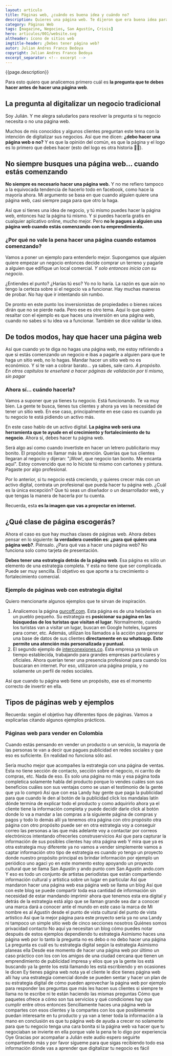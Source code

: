 ```yaml
---
layout: articulo
title: Páginas web, ¿cuándo es buena idea y cuándo no?
description: Quieres una página web. Te dijeron que era buena idea para tu negocio. Sin embargo, es mejor analizar otros factores primero. Yo te digo cuáles.
category: Páginas Web
tags: [magazine, Negocios, San Agustín, Crisis]
hero: articulos/001/website.svg
altheader: ícono de sitios web
imgtitle-header: ¿Debes tener página web?
autor: Julian Andres Franco Bedoya
copyright: Julian Andres Franco Bedoya
excerpt_separator: <!-- excerpt -->
---
```

{{page.description}}

Para esto quiero que analicemos primero cuál es **la pregunta que te debes hacer antes de hacer una página web**.

<!-- excerpt -->

## La pregunta al digitalizar un negocio tradicional

Soy Julián. Y me alegra saludarlos para resolver la pregunta si tu negocio necesita o no una página web.

Muchos de mis conocidos y algunos clientes preguntan este tema con la intención de digitalizar sus negocios. Así que me dicen: **¿debo hacer una página web o no?** Y es que la opinión del común, es que la página y el logo es lo primero que debes hacer (esto del logo es otra historia 🤦‍♂️).

## No siempre busques una página web... cuando estás comenzando

**No siempre es necesario hacer una página web.** Y no me refiero tampoco a la equivocada tendencia de hacerlo todo en facebook, como hace la mayoría ahora. Mi argumento se basa en que cuando alguien quiere una página web, casi siempre paga para que otro la haga.

Así que si tienes una idea de negocio, y tú mismo puedes hacer la página web, entonces haz la página tú mismo. Y si puedes hacerla gratis en cualquier aplicativo online, mucho mejor. Pero **no le pagues a alguien una página web cuando estás comenzando con tu emprendimiento.**

### ¿Por qué no vale la pena hacer una página cuando estamos comenzando?

Vamos a poner un ejemplo para entenderlo mejor. Supongamos que alguien quiere empezar un negocio entonces decide comprar un terreno y pagarle a alguien que edifique un local comercial. *Y solo entonces inicia con su negocio*.

¿Entiendes el punto? ¿Harías tú eso? Yo no lo haría. La razón es que aún no tengo la certeza sobre si el negocio va a funcionar. Hay muchas maneras de probar. No hay que ir intentando sin rumbo.

De pronto en este punto los inversionistas de propiedades o bienes raíces dirán que no se pierde nada. Pero ese es otro tema. Aquí lo que quiero resaltar con el ejemplo es que haces una inversión en una página web, cuando no sabes si tu idea va a funcionar. También se dice validar la idea.

## De todos modos, hay que hacer una página web

Así que cuando yo te diga no hagas una página web, me estoy refiriendo a que si estás comenzando un negocio e ibas a pagarle a alguien para que te haga un sitio web, no lo hagas. Mandar hacer un sitio web no es económico. Y si te van a cobrar barato... ya sabes, sale caro.
*A propósito. En otros capítulos te enseñaré a hacer páginas de validación por tí mismo, sin pagar*

### Ahora sí... cuándo hacerla?

Vamos a suponer que ya tienes tu negocio. Está funcionando. Te va muy bien. La gente te busca, tienes tus clientes y ahora ya ves la necesidad de tener un sitio web. En ese caso, principalmente en ese caso es cuando ya tu negocio te está pidiendo un activo más.

En este caso hablo de un activo digital. **La página web será una herramienta que te ayude en el crecimiento y fortalecimiento de tu negocio**. Ahora sí, debes hacer tu página web.

Será algo así como cuando invertiste en hacer un letrero publicitario muy bonito. El propósito es llamar más la atención. Querías que tus clientes llegaran al negocio y dijeran: "¡Wow!, que negocio tan bonito. Me encanta aquí". Estoy convencido que no lo hiciste tú mismo con cartones y pintura. Pagaste por algo profesional.

Por lo anterior, si tu negocio está creciendo, y quieres crecer más con un activo digital, contrata un profesional que pueda hacer tu página web. ¿Cuál es la única excepción? Que tú seas un diseñador o un desarrollador web, y que tengas la manera de hacerla por tu cuenta.

Recuerda, esta **es la imagen que vas a proyectar en internet.**

## ¿Qué clase de página escogerás?

Ahora el caso es que hay muchas clases de páginas web. Ahora debes pensar en lo siguiente: **la verdadera cuestión es: ¿para qué quiero una página web?**. Piénsalo. ¿Para qué vas a hacer una página web? No funciona solo como tarjeta de presentación.

**Debes tener una estrategia detrás de la página web**. Esa página es sólo un elemento de una estrategia completa. Y esta no tiene que ser complicada. Puede ser muy sencilla. El objetivo es que aporte a tu crecimiento o fortalecimiento comercial.

### Ejemplo de páginas web con estrategia digital

Quiero mencionarte algunos ejemplos que te sirvan de inspiración.

1. Analicemos la página [gurcoff.com](https://gurcoff.com). Esta página es de una heladería en un pueblo pequeño. Su estrategia es **posicionar su página en las búsquedas de los turistas que visitan el lugar**. Normalmente, cuando los turistas van a visitar un lugar, buscan en Google hoteles, lugares para comer, etc. Además, utilizan los llamados a la acción para generar una base de datos de sus clientes **directamente en su whatsapp. Esto permite una atención más personalizada y puntual.**
2. El segundo ejemplo de [interconexiones.co](https://interconexiones.co). Esta empresa ya tenía un tiempo establecida, trabajando para grandes empresas particulares y oficiales. Ahora querían tener una presencia profesional para cuando los buscaran en internet. Por eso, utilizaron una página propia, y no solamente un perfil de redes sociales.

Así que cuando tu página web tiene un propósito, ese es el momento correcto de invertir en ella.

## Tipos de páginas web y ejemplos

Recuerda: según el objetivo hay diferentes tipos de páginas. Vamos a explicarlas citando algunos ejemplos prácticos.

### Páginas web para vender en Colombia

Cuando estás pensando en vender un producto o un servicio, la mayoría de las personas te van a decir que pagues publicidad en redes sociales y que eso es suficiente. En realidad no funciona sólo así.

Sería mucho mejor que acompañes la estrategia con una página de ventas. Esta no tiene sección de contacto, sección sobre el negocio, ni carrito de compras, etc. Nada de eso. Es solo una página no más y esa página toda completica solamente habla del producto porque lo vendes cuáles son sus beneficios cuáles son sus ventajas como se usan el testimonio de la gente que ya lo compró Así que con esa Landy hay gente que paga la publicidad para que cuando le den al botón de la publicidad click los mandalas latín dónde termina de explicar todo el producto y como adquirirlo ahora ya el cliente tiene la información completa y puede decidir darle click al botón donde lo va a mandar a las compras a la siguiente página de compras y pagos y todo lo demás allí ya tenemos otra página con otro propósito otra página con otro propósito puede ser en otra estrategia voy a conseguir correo las personas a las que más adelante voy a contactar por correos electrónicos intentando ofrecerles construservicios Así que para capturar la información de sus posibles clientes hay otra página web Y mira que ya es otra estrategia muy diferente ya no vamos a vender simplemente vamos a captar información otro tipo de estrategia es cuando yo tengo un proyecto donde nuestro propósito principal es brindar información por ejemplo un periódico uno agaci yo en este momento estoy apoyando un proyecto cultural que se llama San Agustín y ando punto com San Agustín ando.com Y eso es todo un conjunto de artistas periodistas que están compartiendo información cultural y artística sobre un lugar en particular Así que mandaron hacer una página web esa página web se llama un blog Así que con este blog se puede compartir toda esa cantidad de información sin necesidad de estar mandando imprimir ahora que tenemos esta era digital y detrás de la estrategia está algo que se llaman grande sea dar a conocer una marca dará a conocer ante el mundo en este caso la marca de Mi nombre es al Agustín desde el punto de vista cultural del punto de vista artístico Así que la mejor página para este proyecto sería ya no una Landy ni tampoco un simple sitio web de cinco secciones nosotros Quiénes somos privacidad contacto No aquí ya necesitan un blog cómo puedes notar después de estos ejemplos dependiendo tu estrategia Asimismo haces una página web por lo tanto la pregunta no es debo o no debo hacer una página La pregunta es cuál es tu estrategia digital según la estrategia Asimismo planeas ella Desde ese momento de hacer una página web por último un caso práctico con los con los amigos de una ciudad cercana que tienen un emprendimiento de publicidad impresa y ellos que ya la gente los está buscando ya la gente los está llamando les está escribiendo y en ocasiones le dicen Ey tienes página web nota ya el cliente le dice tienes página web allí hay una estrategia comercial donde se pueden sentar y hacer un plan de su estrategia digital de cómo pueden aprovechar la página web por ejemplo para responder las preguntas que más les hacen sus clientes si siempre te llama no te escribe ni te están haciendo las mismas preguntas Cómo que paquetes ofrece a cómo son tus servicios y qué condiciones hay que cumplir entre otros entonces Sencillamente haces una página web la compartes con esos clientes y la compartes con los que posiblemente puedan interesarte en tu producto y ya van a tener toda la información a la mano en conclusión es que tu página web de ayuda a crecer no solamente para que tu negocio tenga una cara bonita si la página web va hacer que tu negociaban se invierte en ella porque vale la pena te lo digo por experiencia Oye Gracias por acompañar a Julián este audio espero seguirte compartiendo más y por favor sígueme para que sigas recibiendo todo esa información dónde vas a aprender que digitalizar tu negocio es fácil
